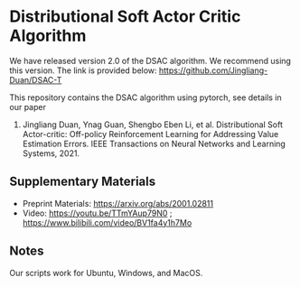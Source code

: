 # Distributional Soft Actor Critic Algorithm


We have released version 2.0 of the DSAC algorithm. We recommend using this version. The link is provided below: https://github.com/Jingliang-Duan/DSAC-T

This repository contains the DSAC algorithm using pytorch, see details in our paper

1) Jingliang Duan, Ynag Guan, Shengbo Eben Li, et al. Distributional Soft Actor-critic: Off-policy Reinforcement Learning for Addressing Value Estimation Errors. IEEE Transactions on Neural Networks and Learning Systems, 2021. 

## Supplementary Materials
* Preprint Materials: https://arxiv.org/abs/2001.02811 
* Video: https://youtu.be/TTmYAup79N0 ; https://www.bilibili.com/video/BV1fa4y1h7Mo

## Notes
Our scripts work for Ubuntu, Windows, and MacOS. 

